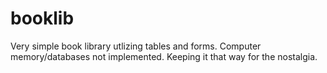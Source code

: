 # booklib

Very simple book library utlizing tables and forms.
Computer memory/databases not implemented.
Keeping it that way for the nostalgia.
